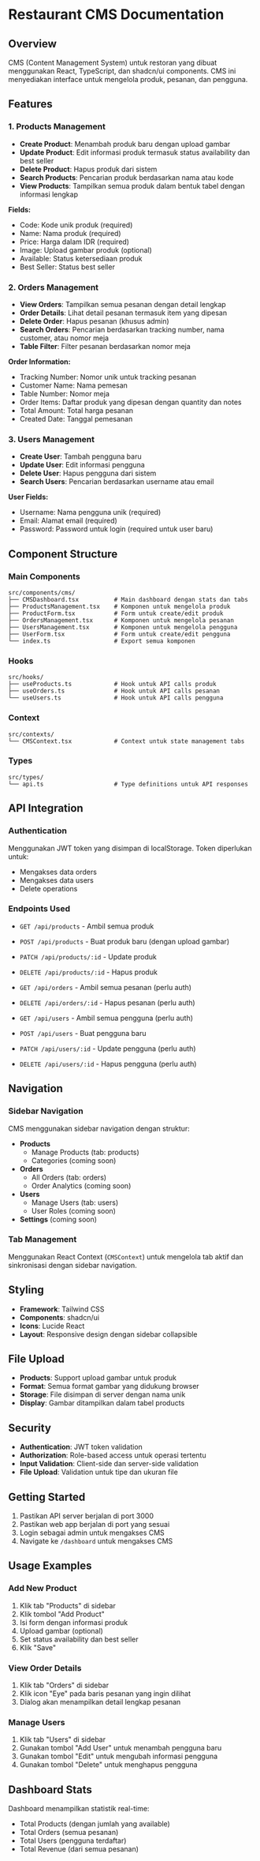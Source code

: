 # Restaurant CMS Documentation

## Overview

CMS (Content Management System) untuk restoran yang dibuat menggunakan React, TypeScript, dan shadcn/ui components. CMS ini menyediakan interface untuk mengelola produk, pesanan, dan pengguna.

## Features

### 1. Products Management

- **Create Product**: Menambah produk baru dengan upload gambar
- **Update Product**: Edit informasi produk termasuk status availability dan best seller
- **Delete Product**: Hapus produk dari sistem
- **Search Products**: Pencarian produk berdasarkan nama atau kode
- **View Products**: Tampilkan semua produk dalam bentuk tabel dengan informasi lengkap

**Fields:**

- Code: Kode unik produk (required)
- Name: Nama produk (required)
- Price: Harga dalam IDR (required)
- Image: Upload gambar produk (optional)
- Available: Status ketersediaan produk
- Best Seller: Status best seller

### 2. Orders Management

- **View Orders**: Tampilkan semua pesanan dengan detail lengkap
- **Order Details**: Lihat detail pesanan termasuk item yang dipesan
- **Delete Order**: Hapus pesanan (khusus admin)
- **Search Orders**: Pencarian berdasarkan tracking number, nama customer, atau nomor meja
- **Table Filter**: Filter pesanan berdasarkan nomor meja

**Order Information:**

- Tracking Number: Nomor unik untuk tracking pesanan
- Customer Name: Nama pemesan
- Table Number: Nomor meja
- Order Items: Daftar produk yang dipesan dengan quantity dan notes
- Total Amount: Total harga pesanan
- Created Date: Tanggal pemesanan

### 3. Users Management

- **Create User**: Tambah pengguna baru
- **Update User**: Edit informasi pengguna
- **Delete User**: Hapus pengguna dari sistem
- **Search Users**: Pencarian berdasarkan username atau email

**User Fields:**

- Username: Nama pengguna unik (required)
- Email: Alamat email (required)
- Password: Password untuk login (required untuk user baru)

## Component Structure

### Main Components

```
src/components/cms/
├── CMSDashboard.tsx          # Main dashboard dengan stats dan tabs
├── ProductsManagement.tsx    # Komponen untuk mengelola produk
├── ProductForm.tsx           # Form untuk create/edit produk
├── OrdersManagement.tsx      # Komponen untuk mengelola pesanan
├── UsersManagement.tsx       # Komponen untuk mengelola pengguna
├── UserForm.tsx              # Form untuk create/edit pengguna
└── index.ts                  # Export semua komponen
```

### Hooks

```
src/hooks/
├── useProducts.ts            # Hook untuk API calls produk
├── useOrders.ts              # Hook untuk API calls pesanan
└── useUsers.ts               # Hook untuk API calls pengguna
```

### Context

```
src/contexts/
└── CMSContext.tsx            # Context untuk state management tabs
```

### Types

```
src/types/
└── api.ts                    # Type definitions untuk API responses
```

## API Integration

### Authentication

Menggunakan JWT token yang disimpan di localStorage. Token diperlukan untuk:

- Mengakses data orders
- Mengakses data users
- Delete operations

### Endpoints Used

- `GET /api/products` - Ambil semua produk
- `POST /api/products` - Buat produk baru (dengan upload gambar)
- `PATCH /api/products/:id` - Update produk
- `DELETE /api/products/:id` - Hapus produk

- `GET /api/orders` - Ambil semua pesanan (perlu auth)
- `DELETE /api/orders/:id` - Hapus pesanan (perlu auth)

- `GET /api/users` - Ambil semua pengguna (perlu auth)
- `POST /api/users` - Buat pengguna baru
- `PATCH /api/users/:id` - Update pengguna (perlu auth)
- `DELETE /api/users/:id` - Hapus pengguna (perlu auth)

## Navigation

### Sidebar Navigation

CMS menggunakan sidebar navigation dengan struktur:

- **Products**
  - Manage Products (tab: products)
  - Categories (coming soon)
- **Orders**
  - All Orders (tab: orders)
  - Order Analytics (coming soon)
- **Users**
  - Manage Users (tab: users)
  - User Roles (coming soon)
- **Settings** (coming soon)

### Tab Management

Menggunakan React Context (`CMSContext`) untuk mengelola tab aktif dan sinkronisasi dengan sidebar navigation.

## Styling

- **Framework**: Tailwind CSS
- **Components**: shadcn/ui
- **Icons**: Lucide React
- **Layout**: Responsive design dengan sidebar collapsible

## File Upload

- **Products**: Support upload gambar untuk produk
- **Format**: Semua format gambar yang didukung browser
- **Storage**: File disimpan di server dengan nama unik
- **Display**: Gambar ditampilkan dalam tabel products

## Security

- **Authentication**: JWT token validation
- **Authorization**: Role-based access untuk operasi tertentu
- **Input Validation**: Client-side dan server-side validation
- **File Upload**: Validation untuk tipe dan ukuran file

## Getting Started

1. Pastikan API server berjalan di port 3000
2. Pastikan web app berjalan di port yang sesuai
3. Login sebagai admin untuk mengakses CMS
4. Navigate ke `/dashboard` untuk mengakses CMS

## Usage Examples

### Add New Product

1. Klik tab "Products" di sidebar
2. Klik tombol "Add Product"
3. Isi form dengan informasi produk
4. Upload gambar (optional)
5. Set status availability dan best seller
6. Klik "Save"

### View Order Details

1. Klik tab "Orders" di sidebar
2. Klik icon "Eye" pada baris pesanan yang ingin dilihat
3. Dialog akan menampilkan detail lengkap pesanan

### Manage Users

1. Klik tab "Users" di sidebar
2. Gunakan tombol "Add User" untuk menambah pengguna baru
3. Gunakan tombol "Edit" untuk mengubah informasi pengguna
4. Gunakan tombol "Delete" untuk menghapus pengguna

## Dashboard Stats

Dashboard menampilkan statistik real-time:

- Total Products (dengan jumlah yang available)
- Total Orders (semua pesanan)
- Total Users (pengguna terdaftar)
- Total Revenue (dari semua pesanan)
